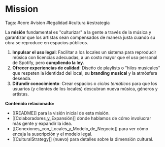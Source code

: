 # Mission
Tags: #core #vision #legalidad #cultura #estrategia

La **misión** fundamental es "culturizar" a la gente a través de la música y garantizar que los artistas sean compensados de manera justa cuando su obra se reproduce en espacios públicos.

1. **Impulsar el uso legal**: Facilitar a los locales un sistema para reproducir música con licencias adecuadas, a un costo mayor que el uso personal de Spotify, pero **cumpliendo la ley**.
2. **Ofrecer experiencias de calidad**: Diseño de playlists o "hilos musicales" que respeten la identidad del local, su **branding musical** y la atmósfera deseada.
3. **Difundir conocimiento**: Crear espacios o *ciclos temáticos* para que los usuarios (y clientes de los locales) descubran nueva música, géneros y artistas.

**Contenido relacionado:**
- [[README]] para la visión inicial de esta misión.
- [[Colaboradores_y_Expansión]] donde hablamos de cómo involucrar más gente y expandir la idea.
- [[Conexiones_con_Locales_y_Modelo_de_Negocio]] para ver cómo encaja la suscripción y el modelo legal.
- [[CulturalStrategy]] (nuevo) para detalles sobre la dimensión cultural.